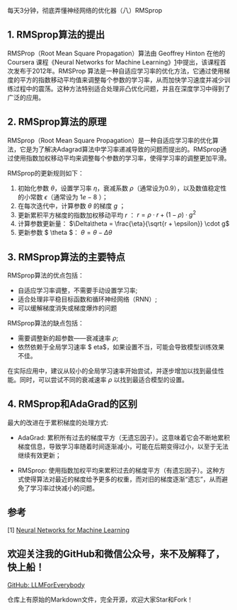 每天3分钟，彻底弄懂神经网络的优化器（八）RMSprop

## 1. RMSprop算法的提出
RMSProp（Root Mean Square Propagation）算法由 Geoffrey Hinton 在他的 Coursera 课程《Neural Networks for Machine Learning》[1](#refer-anchor-1)中提出，该课程首次发布于2012年。RMSProp 算法是一种自适应学习率的优化方法，它通过使用梯度的平方的指数移动平均值来调整每个参数的学习率，从而加快学习速度并减少训练过程中的震荡。这种方法特别适合处理非凸优化问题，并且在深度学习中得到了广泛的应用。

## 2. RMSprop算法的原理

RMSprop（Root Mean Square Propagation）是一种自适应学习率的优化算法，它是为了解决Adagrad算法中学习率递减导致的问题而提出的。RMSprop通过使用指数加权移动平均来调整每个参数的学习率，使得学习率的调整更加平滑。

RMSprop的更新规则如下：
1. 初始化参数 $\theta$，设置学习率 $\eta$，衰减系数 $\rho$（通常设为0.9），以及数值稳定性的小常数 $\epsilon$（通常设为 $1e-8$ ）；
2. 在每次迭代中，计算参数 $\theta$ 的梯度 $g$ ；
3. 更新累积平方梯度的指数加权移动平均 $r$ ：
   $r = \rho \cdot r + (1 - \rho) \cdot g^2$
4. 计算参数更新量：
   $\Delta\theta = \frac{\eta}{\sqrt{r + \epsilon}} \cdot g$
5. 更新参数 $ \theta $：
   $\theta = \theta - \Delta\theta$

## 3. RMSprop算法的主要特点

RMSprop算法的优点包括：
- 自适应学习率调整，不需要手动设置学习率;
- 适合处理非平稳目标函数和循环神经网络（RNN）;
- 可以缓解梯度消失或梯度爆炸的问题

RMSprop算法的缺点包括：
- 需要调整新的超参数——衰减速率 $\rho$;
- 依然依赖于全局学习速率 $ eta$，如果设置不当，可能会导致模型训练效果不佳。

在实际应用中，建议从较小的全局学习速率开始尝试，并逐步增加以找到最佳性能。同时，可以尝试不同的衰减速率 $\rho$ 以找到最适合模型的设置。

## 4. RMSprop和AdaGrad的区别

最大的改进在于累积梯度的处理方式:

- AdaGrad: 累积所有过去的梯度平方（无遗忘因子）。这意味着它会不断地累积梯度信息，导致学习率随着时间逐渐减小，可能在后期变得过小，以至于无法继续有效更新；

- RMSprop: 使用指数加权平均来累积过去的梯度平方（有遗忘因子）。这种方式使得算法对最近的梯度给予更多的权重，而对旧的梯度逐渐“遗忘”，从而避免了学习率过快减小的问题。


## 参考

[1] [Neural Networks for Machine Learning](https://www.cs.toronto.edu/~tijmen/csc321/slides/lecture_slides_lec6.pdf)

## 欢迎关注我的GitHub和微信公众号，来不及解释了，快上船！

[GitHub: LLMForEverybody](https://github.com/luhengshiwo/LLMForEverybody)

仓库上有原始的Markdown文件，完全开源，欢迎大家Star和Fork！